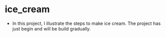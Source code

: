 # ice_cream

- In this project, I illustrate the steps to make ice cream. The project has just begin and will be build gradually.  